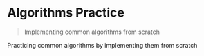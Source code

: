 # Algorithms Practice
> Implementing common algorithms from scratch

Practicing common algorithms by implementing them from scratch
